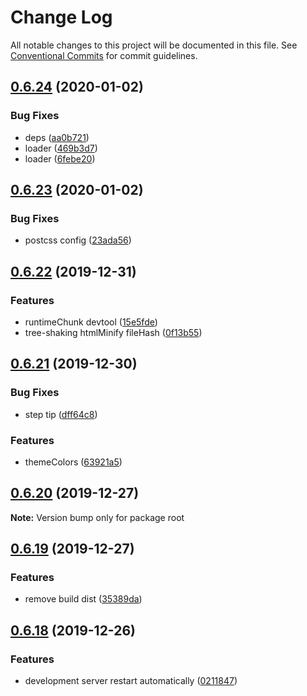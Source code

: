 # Change Log

All notable changes to this project will be documented in this file.
See [Conventional Commits](https://conventionalcommits.org) for commit guidelines.

## [0.6.24](https://github.com/ez-fe/ez/compare/v0.6.23...v0.6.24) (2020-01-02)


### Bug Fixes

* deps ([aa0b721](https://github.com/ez-fe/ez/commit/aa0b72112a36b9cfc90f6b36d10f46c5f30be982))
* loader ([469b3d7](https://github.com/ez-fe/ez/commit/469b3d764c031b588c7485562f742bcde99fca9d))
* loader ([6febe20](https://github.com/ez-fe/ez/commit/6febe208e2e85408c96a44935e6e429c70f7c79a))





## [0.6.23](https://github.com/ez-fe/ez/compare/v0.6.22...v0.6.23) (2020-01-02)


### Bug Fixes

* postcss config ([23ada56](https://github.com/ez-fe/ez/commit/23ada5655c98c54416fd923d710d546472023b4f))





## [0.6.22](https://github.com/ez-fe/ez/compare/v0.6.21...v0.6.22) (2019-12-31)


### Features

* runtimeChunk devtool ([15e5fde](https://github.com/ez-fe/ez/commit/15e5fde29184b363a8c9334f127cc6f15f2d26e5))
* tree-shaking htmlMinify fileHash ([0f13b55](https://github.com/ez-fe/ez/commit/0f13b55b0cb020213094cf1207e435a471f7884a))





## [0.6.21](https://github.com/ez-fe/ez/compare/v0.6.20...v0.6.21) (2019-12-30)


### Bug Fixes

* step tip ([dff64c8](https://github.com/ez-fe/ez/commit/dff64c8b9447803a8fbc6eb99e29274894018260))


### Features

* themeColors ([63921a5](https://github.com/ez-fe/ez/commit/63921a5edd032ebb8f279f5804a7fc0e6c38ea12))





## [0.6.20](https://github.com/ez-fe/ez/compare/v0.6.19...v0.6.20) (2019-12-27)

**Note:** Version bump only for package root





## [0.6.19](https://github.com/ez-fe/ez/compare/v0.6.18...v0.6.19) (2019-12-27)


### Features

* remove build dist ([35389da](https://github.com/ez-fe/ez/commit/35389daccc572d2020f4a4174767072732e634ae))





## [0.6.18](https://github.com/ez-fe/ez/compare/v0.6.17...v0.6.18) (2019-12-26)


### Features

* development server restart automatically ([0211847](https://github.com/ez-fe/ez/commit/0211847266c2b5deb9f63b15a4927b004550362e))
